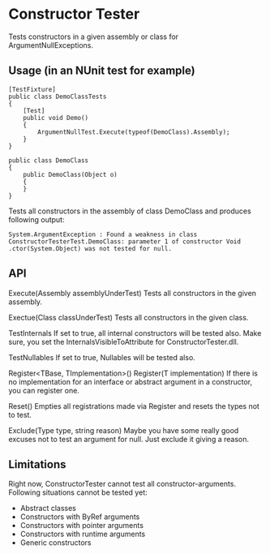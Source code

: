 # Constructor Tester

Tests constructors in a given assembly or class for ArgumentNullExceptions.

## Usage (in an NUnit test for example)

    [TestFixture]
    public class DemoClassTests
    {
        [Test]
        public void Demo()
        {
            ArgumentNullTest.Execute(typeof(DemoClass).Assembly);
        }
    }

    public class DemoClass
    {
        public DemoClass(Object o)
        {
        }
    }

Tests all constructors in the assembly of class DemoClass and produces following output:

    System.ArgumentException : Found a weakness in class ConstructorTesterTest.DemoClass: parameter 1 of constructor Void .ctor(System.Object) was not tested for null.

## API

Execute(Assembly assemblyUnderTest)
Tests all constructors in the given assembly.

Exectue(Class classUnderTest)
Tests all constructors in the given class.

TestInternals
If set to true, all internal constructors will be tested also. Make sure, you set the InternalsVisibleToAttribute for ConstructorTester.dll.

TestNullables
If set to true, Nullables will be tested also.

Register<TBase, TImplementation>()
Register<T>(T implementation)
If there is no implementation for an interface or abstract argument in a constructor, you can register one.

Reset()
Empties all registrations made via Register and resets the types not to test.

Exclude(Type type, string reason)
Maybe you have some really good excuses not to test an argument for null. Just exclude it giving a reason.

## Limitations
Right now, ConstructorTester cannot test all constructor-arguments. Following situations cannot be tested yet:
* Abstract classes
* Constructors with ByRef arguments
* Constructors with pointer arguments
* Constructors with runtime arguments
* Generic constructors